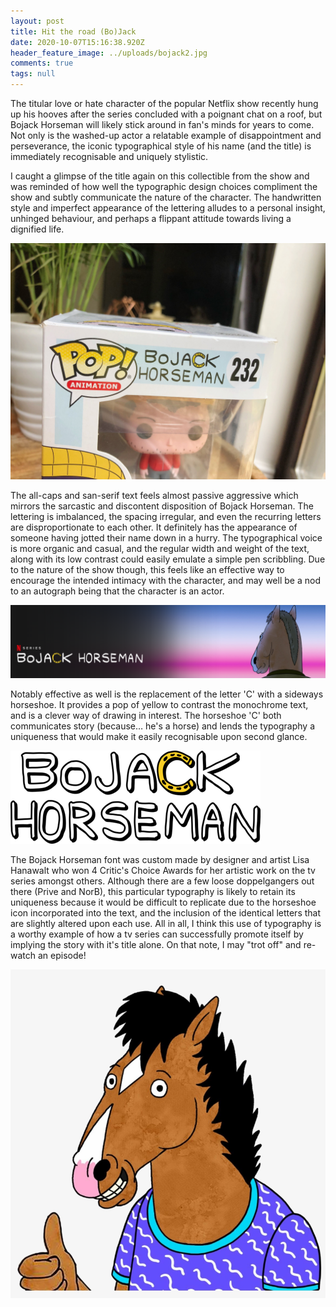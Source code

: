 ```yaml
---
layout: post
title: Hit the road (Bo)Jack
date: 2020-10-07T15:16:38.920Z
header_feature_image: ../uploads/bojack2.jpg
comments: true
tags: null
---
```

The titular love or hate character of the popular Netflix show recently hung up his hooves after the series concluded with a poignant chat on a roof, but Bojack Horseman will likely stick around in fan's minds for years to come. Not only is the washed-up actor a relatable example of disappointment and perseverance, the iconic typographical style of his name (and the title) is immediately recognisable and uniquely stylistic.

I caught a glimpse of the title again on this collectible from the show and was reminded of how well the typographic design choices compliment the show and subtly communicate the nature of the character. The handwritten style and imperfect appearance of the lettering alludes to a personal insight, unhinged behaviour, and perhaps a flippant attitude towards living a dignified life. 

![](../uploads/bojack1.jpg "A collectible figurine from the show showcasing the Bojack Horseman typography")

The all-caps and san-serif text feels almost passive aggressive which mirrors the sarcastic and discontent disposition of Bojack Horseman. The lettering is imbalanced, the spacing irregular, and even the recurring letters are disproportionate to each other. It definitely has the appearance of someone having jotted their name down in a hurry. The typographical voice is more organic and casual, and the regular width and weight of the text, along with its low contrast could easily emulate a simple pen scribbling. Due to the nature of the show though, this feels like an effective way to encourage the intended intimacy with the character, and may well be a nod to an autograph being that the character is an actor.

![Source: Netflix](../uploads/2020-10-07.png "Bojack's banner on Netflix designed by Lisa Hanawalt")

Notably effective as well is the replacement of the letter 'C' with a sideways horseshoe. It provides a pop of yellow to contrast the monochrome text, and is a clever way of drawing in interest. The horseshoe 'C' both communicates story (because… he's a horse) and lends the typography a uniqueness that would make it easily recognisable upon second glance. 

![Source: Netflix](../uploads/5bbbcf5c567e8.image.png "The logo generally appears black or white, but occasionally white with black outline")

The Bojack Horseman font was custom made by designer and artist Lisa Hanawalt who won 4 Critic's Choice Awards for her artistic work on the tv series amongst others. Although there are a few loose doppelgangers out there (Prive and NorB), this particular typography is likely to retain its uniqueness because it would be difficult to replicate due to the horseshoe icon incorporated into the text, and the inclusion of the identical letters that are slightly altered upon each use. All in all, I think this use of typography is a worthy example of how a tv series can successfully promote itself by implying the story with it's title alone. On that note, I may "trot off" and re-watch an episode!

![](../uploads/bojackthumbsup.png)